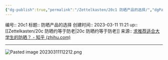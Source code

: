 ```yaml
---
{"dg-publish":true,"permalink":"/Zettelkasten/20c1 防晒产品的选择/","dgPassFrontmatter":true}
---
```


编号:: 20c1
标题:: 防晒产品的选择
创建时间:: 2023-03-11 11:21
up:: [[Zettelkasten/20c 防晒约等于防老\|20c 防晒约等于防老]]
来源:: [求推荐适合大学生的防晒？ - 知乎 (zhihu.com)](https://www.zhihu.com/question/48922777/answer/115659012)

---
![Pasted image 20230311112212.png](/img/user/attachment/Pasted%20image%2020230311112212.png)